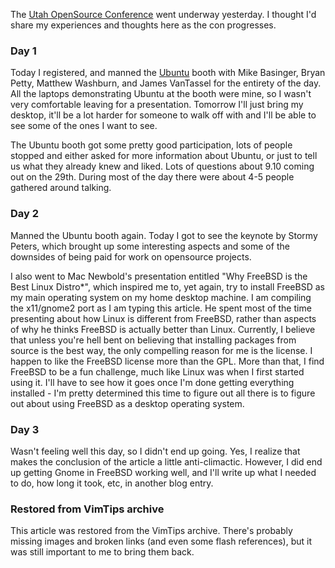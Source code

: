 <!-- :metadata:

title: Utah OpenSource Conference 2009
tags: Linux
publishedAt: 2009-10-09T14:39:46-0700
summary:

The <a href='http://2009.utos.org'>Utah OpenSource Conference</a> went underway
yesterday.  I thought I'd share my experiences and thoughts here as the con
progresses.

-->

<p>The <a href='http://2009.utos.org'>Utah OpenSource Conference</a> went
underway yesterday.  I thought I'd share my experiences and thoughts here as
the con progresses.</p>

<h3>Day 1</h3>
<p>Today I registered, and manned the <a
href='http://www.ubuntu.com'>Ubuntu</a> booth with Mike Basinger, Bryan Petty,
Matthew Washburn, and James VanTassel for the entirety of the day.  All the
laptops demonstrating Ubuntu at the booth were mine, so I wasn't very
comfortable leaving for a presentation.  Tomorrow I'll just bring my desktop,
it'll be a lot harder for someone to walk off with and I'll be able to see some
of the ones I want to see.</p>
<p>The Ubuntu booth got some pretty good participation, lots of people stopped
and either asked for more information about Ubuntu, or just to tell us what
they already knew and liked.  Lots of questions about 9.10 coming out on the
29th.  During most of the day there were about 4-5 people gathered around
talking.</p>

<h3>Day 2</h3>
<p>Manned the Ubuntu booth again.  Today I got to see the keynote by Stormy
Peters, which brought up some interesting aspects and some of the downsides of
being paid for work on opensource projects.  </p>
<p>I also went to Mac Newbold's presentation entitled "Why FreeBSD is the Best
Linux Distro*", which inspired me to, yet again, try to install FreeBSD as my
main operating system on my home desktop machine.  I am compiling the
x11/gnome2 port as I am typing this article.  He spent most of the time
presenting about how Linux is different from FreeBSD, rather than aspects of
why he thinks FreeBSD is actually better than Linux.  Currently, I believe that
unless you're hell bent on believing that installing packages from source is
the best way, the only compelling reason for me is the license.  I happen to
like the FreeBSD license more than the GPL.  More than that, I find FreeBSD to
be a fun challenge, much like Linux was when I first started using it.  I'll
have to see how it goes once I'm done getting everything installed - I'm pretty
determined this time to figure out all there is to figure out about using
FreeBSD as a desktop operating system.</p>

<h3>Day 3</h3>
<p>Wasn't feeling well this day, so I didn't end up going.  Yes, I realize that
makes the conclusion of the article a little anti-climactic.  However, I did
end up getting Gnome in FreeBSD working well, and I'll write up what I needed
to do, how long it took, etc, in another blog entry.</p>

<div class="restored-from-archive">
  <h3>Restored from VimTips archive</h3>
  <p>
  This article was restored from the VimTips archive. There's probably
  missing images and broken links (and even some flash references), but it
  was still important to me to bring them back.
  </p>
</div>
